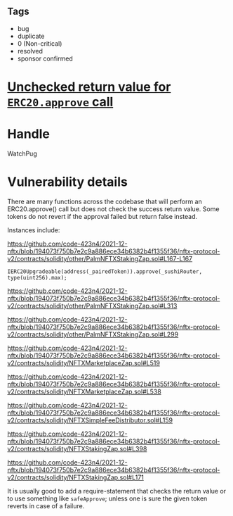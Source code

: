 ## Tags

- bug
- duplicate
- 0 (Non-critical)
- resolved
- sponsor confirmed

# [Unchecked return value for `ERC20.approve` call](https://github.com/code-423n4/2021-12-nftx-findings/issues/87) 

# Handle

WatchPug


# Vulnerability details

There are many functions across the codebase that will perform an ERC20.approve() call but does not check the success return value. Some tokens do not revert if the approval failed but return false instead.

Instances include:

https://github.com/code-423n4/2021-12-nftx/blob/194073f750b7e2c9a886ece34b6382b4f1355f36/nftx-protocol-v2/contracts/solidity/other/PalmNFTXStakingZap.sol#L167-L167

```solidity=167
IERC20Upgradeable(address(_pairedToken)).approve(_sushiRouter, type(uint256).max);
```

https://github.com/code-423n4/2021-12-nftx/blob/194073f750b7e2c9a886ece34b6382b4f1355f36/nftx-protocol-v2/contracts/solidity/other/PalmNFTXStakingZap.sol#L313

https://github.com/code-423n4/2021-12-nftx/blob/194073f750b7e2c9a886ece34b6382b4f1355f36/nftx-protocol-v2/contracts/solidity/other/PalmNFTXStakingZap.sol#L299

https://github.com/code-423n4/2021-12-nftx/blob/194073f750b7e2c9a886ece34b6382b4f1355f36/nftx-protocol-v2/contracts/solidity/NFTXMarketplaceZap.sol#L519

https://github.com/code-423n4/2021-12-nftx/blob/194073f750b7e2c9a886ece34b6382b4f1355f36/nftx-protocol-v2/contracts/solidity/NFTXMarketplaceZap.sol#L538

https://github.com/code-423n4/2021-12-nftx/blob/194073f750b7e2c9a886ece34b6382b4f1355f36/nftx-protocol-v2/contracts/solidity/NFTXSimpleFeeDistributor.sol#L159

https://github.com/code-423n4/2021-12-nftx/blob/194073f750b7e2c9a886ece34b6382b4f1355f36/nftx-protocol-v2/contracts/solidity/NFTXStakingZap.sol#L398

https://github.com/code-423n4/2021-12-nftx/blob/194073f750b7e2c9a886ece34b6382b4f1355f36/nftx-protocol-v2/contracts/solidity/NFTXStakingZap.sol#L171

It is usually good to add a require-statement that checks the return value or to use something like `safeApprove`; unless one is sure the given token reverts in case of a failure.


